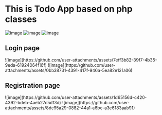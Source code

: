 <h1>This is Todo App based on php classes</h1>

![image](https://github.com/user-attachments/assets/c21ed6a5-902c-4036-9573-2a7188dc25c1)
![image](https://github.com/user-attachments/assets/b5bdd2ff-c0d2-4f84-899a-61feaa60ee1e)
![image](https://github.com/user-attachments/assets/84ce538d-a05c-4912-abce-c7dc93496904)

<h2>Login page </h2>
![image](https://github.com/user-attachments/assets/7eff3b82-39f7-4b35-9eda-61924064f16f)
![image](https://github.com/user-attachments/assets/0bb38731-4391-417f-946a-5ea82e131a06)

<h2>Registration page </h2>
![image](https://github.com/user-attachments/assets/1d65156d-c420-4392-bdeb-4aeb27c5d13d)
![image](https://github.com/user-attachments/assets/8de95a29-0882-44a1-a6bc-a3e6183aab91)






